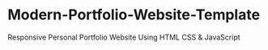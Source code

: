 # Modern-Portfolio-Website-Template
Responsive Personal Portfolio Website Using HTML CSS &amp; JavaScript
